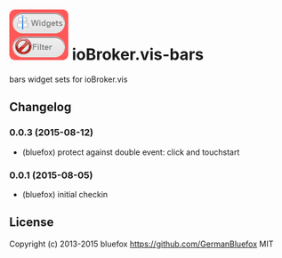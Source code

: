 ![Logo](admin/bars.png)
ioBroker.vis-bars
============

bars widget sets for ioBroker.vis

## Changelog

### 0.0.3 (2015-08-12)
- (bluefox) protect against double event: click and touchstart

### 0.0.1 (2015-08-05)
- (bluefox) initial checkin

## License
 Copyright (c) 2013-2015 bluefox https://github.com/GermanBluefox
 MIT